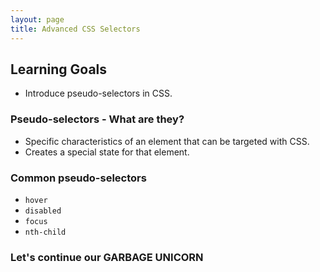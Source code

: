 ```yaml
---
layout: page
title: Advanced CSS Selectors
---
```


## Learning Goals

  - Introduce pseudo-selectors in CSS.

### Pseudo-selectors - What are they?

  - Specific characteristics of an element that can be targeted with CSS.
  - Creates a special state for that element.

### Common pseudo-selectors

  - `hover`
  - `disabled`
  - `focus`
  - `nth-child`

### Let's continue our GARBAGE UNICORN
